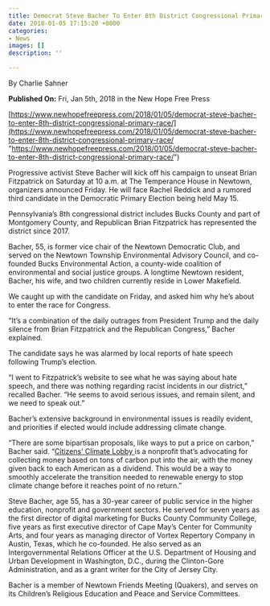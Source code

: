 ```yaml
---
title: Democrat Steve Bacher To Enter 8th District Congressional Primary Race
date: 2018-01-05 17:15:20 +0000
categories:
- News
images: []
description: ''

---
```

By Charlie Sahner

**Published On:** Fri, Jan 5th, 2018 in the New Hope Free Press

[https://www.newhopefreepress.com/2018/01/05/democrat-steve-bacher-to-enter-8th-district-congressional-primary-race/](https://www.newhopefreepress.com/2018/01/05/democrat-steve-bacher-to-enter-8th-district-congressional-primary-race/ "https://www.newhopefreepress.com/2018/01/05/democrat-steve-bacher-to-enter-8th-district-congressional-primary-race/")

Progressive activist Steve Bacher will kick off his campaign to unseat Brian Fitzpatrick on Saturday at 10 a.m. at The Temperance House in Newtown, organizers announced Friday. He will face Rachel Reddick and a rumored third candidate in the Democratic Primary Election being held May 15.

Pennsylvania’s 8th congressional district includes Bucks County and part of Montgomery County, and Republican Brian Fitzpatrick has represented the district since 2017.

Bacher, 55, is former vice chair of the Newtown Democratic Club, and served on the Newtown Township Environmental Advisory Council, and co-founded Bucks Environmental Action, a county-wide coalition of environmental and social justice groups. A longtime Newtown resident, Bacher, his wife, and two children currently reside in Lower Makefield.

We caught up with the candidate on Friday, and asked him why he’s about to enter the race for Congress.

“It’s a combination of the daily outrages from President Trump and the daily silence from Brian Fitzpatrick and the Republican Congress,” Bacher explained.

The candidate says he was alarmed by local reports of hate speech following Trump’s election.

“I went to Fitzpatrick’s website to see what he was saying about hate speech, and there was nothing regarding racist incidents in our district,” recalled Bacher. “He seems to avoid serious issues, and remain silent, and we need to speak out.”

Bacher’s extensive background in environmental issues is readily evident, and priorities if elected would include addressing climate change.

“There are some bipartisan proposals, like ways to put a price on carbon,” Bacher said. “[Citizens’ Climate Lobby ](http://citizensclimatelobby.org/)is a nonprofit that’s advocating for collecting money based on tons of carbon put into the air, with the money given back to each American as a dividend. This would be a way to smoothly accelerate the transition needed to renewable energy to stop climate change before it reaches point of no return.”

Steve Bacher, age 55, has a 30-year career of public service in the higher education, nonprofit and government sectors. He served for seven years as the first director of digital marketing for Bucks County Community College, five years as first executive director of Cape May’s Center for Community Arts, and four years as managing director of Vortex Repertory Company in Austin, Texas, which he co-founded. He also served as an Intergovernmental Relations Officer at the U.S. Department of Housing and Urban Development in Washington, D.C., during the Clinton-Gore Administration, and as a grant writer for the City of Jersey City.

Bacher is a member of Newtown Friends Meeting (Quakers), and serves on its Children’s Religious Education and Peace and Service Committees.